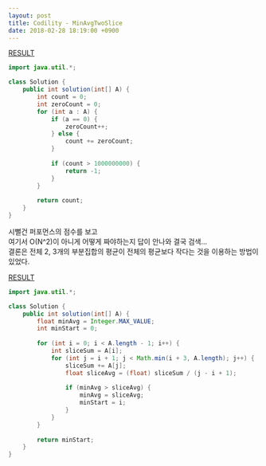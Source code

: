 ```yaml
---
layout: post
title: Codility - MinAvgTwoSlice
date: 2018-02-28 18:19:00 +0900
---
```


[RESULT](https://app.codility.com/demo/results/training7V4U6S-Z73)

```java
import java.util.*;

class Solution {
    public int solution(int[] A) {
        int count = 0;
        int zeroCount = 0;
        for (int a : A) {
            if (a == 0) {
                zeroCount++;
            } else {
                count += zeroCount;
            }
            
            if (count > 1000000000) {
                return -1;
            }
        }
        
        return count;
    }
}
```

시뻘건 퍼포먼스의 점수를 보고  
여기서 O(N^2)이 아니게 어떻게 짜야하는지 답이 안나와 결국 검색...  
결론은 전체 2, 3개의 부분집합의 평균이 전체의 평균보다 작다는 것을 이용하는 방법이 있었다.

[RESULT](https://app.codility.com/demo/results/training885A39-SZN)

```java
import java.util.*;

class Solution {
    public int solution(int[] A) {
        float minAvg = Integer.MAX_VALUE;
        int minStart = 0;
        
        for (int i = 0; i < A.length - 1; i++) {
            int sliceSum = A[i];
            for (int j = i + 1; j < Math.min(i + 3, A.length); j++) {
                sliceSum += A[j];
                float sliceAvg = (float) sliceSum / (j - i + 1);
                
                if (minAvg > sliceAvg) {
                    minAvg = sliceAvg;
                    minStart = i;
                }        
            }
        }
        
        return minStart;
    }
}
```

